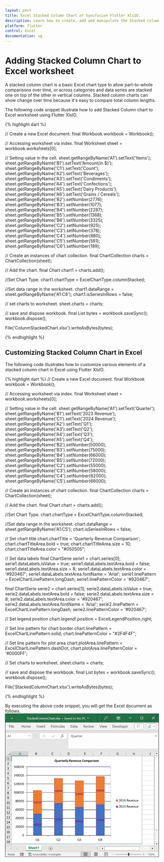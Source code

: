 ```yaml
---
layout: post
title: Excel Stacked Column Chart of Syncfusion Flutter XlsIO.
description: Learn how to create, add and manipulate the Stacked Column chart in Excel worksheet using Syncfusion Flutter XlsIO. 
platform: flutter
control: Excel
documentation: ug
---
```


# Adding Stacked Column Chart to Excel worksheet

A stacked column chart is a basic Excel chart type to allow part-to-whole comparisons over time, or across categories and data series are stacked one on top of the other in vertical columns. Stacked column charts can show change over time because it's easy to compare total column lengths.

The following code snippet illustrate how to add Stacked Column chart to Excel worksheet using Flutter XlsIO.

{% highlight dart %}

// Create a new Excel document.
final Workbook workbook = Workbook();

// Accessing worksheet via index.
final Worksheet sheet = workbook.worksheets[0];

// Setting value in the cell.
sheet.getRangeByName('A1').setText('Items');
sheet.getRangeByName('B1').setText('Amount(in \$)');
sheet.getRangeByName('C1').setText('Count');
sheet.getRangeByName('A2').setText('Beverages');
sheet.getRangeByName('A3').setText('Condiments');
sheet.getRangeByName('A4').setText('Confections');
sheet.getRangeByName('A5').setText('Dairy Products');
sheet.getRangeByName('A6').setText('Grains / Cereals');
sheet.getRangeByName('B2').setNumber(2776);
sheet.getRangeByName('B3').setNumber(1077);
sheet.getRangeByName('B4').setNumber(2287);
sheet.getRangeByName('B5').setNumber(1368);
sheet.getRangeByName('B6').setNumber(3325);
sheet.getRangeByName('C2').setNumber(925);
sheet.getRangeByName('C3').setNumber(378);
sheet.getRangeByName('C4').setNumber(880);
sheet.getRangeByName('C5').setNumber(581);
sheet.getRangeByName('C6').setNumber(189);

// Create an instances of chart collection.
final ChartCollection charts = ChartCollection(sheet);

// Add the chart.
final Chart chart1 = charts.add();

//Set Chart Type.
chart1.chartType = ExcelChartType.columnStacked;

//Set data range in the worksheet.
chart1.dataRange = sheet.getRangeByName('A1:C6');
chart1.isSeriesInRows = false;

// set charts to worksheet.
sheet.charts = charts;

// save and dispose workbook.
final List<int> bytes = workbook.saveSync();
workbook.dispose();

File('ColunmStackedChart.xlsx').writeAsBytes(bytes);

{% endhighlight %}

## Customizing Stacked Column Chart in Excel

The following code illustrates how to customize various elements of a stacked column chart in Excel using Flutter XlsIO.

{% highlight dart %}
// Create a new Excel document.
final Workbook workbook = Workbook();

// Accessing worksheet via index.
final Worksheet sheet = workbook.worksheets[0];

// Setting value in the cell.
sheet.getRangeByName('A1').setText('Quarter');
sheet.getRangeByName('B1').setText('2023 Revenue');
sheet.getRangeByName('C1').setText('2024 Revenue');
sheet.getRangeByName('A2').setText('Q1');
sheet.getRangeByName('A3').setText('Q2');
sheet.getRangeByName('A4').setText('Q3');
sheet.getRangeByName('A5').setText('Q4');
sheet.getRangeByName('B2').setNumber(50000);
sheet.getRangeByName('B3').setNumber(75000);
sheet.getRangeByName('B4').setNumber(66000);
sheet.getRangeByName('B5').setNumber(72000);
sheet.getRangeByName('C2').setNumber(55000);
sheet.getRangeByName('C3').setNumber(58000);
sheet.getRangeByName('C4').setNumber(62000);
sheet.getRangeByName('C5').setNumber(66000);

// Create an instances of chart collection.
final ChartCollection charts = ChartCollection(sheet);

// Add the chart.
final Chart chart = charts.add();

//Set Chart Type.
chart.chartType = ExcelChartType.columnStacked;

//Set data range in the worksheet.
chart.dataRange = sheet.getRangeByName('A1:C5');
chart.isSeriesInRows = false;

// Set chart title
chart.chartTitle = 'Quarterly Revenue Comparison';
chart.chartTitleArea.bold = true;
chart.chartTitleArea.size = 10;
chart.chartTitleArea.color = "#050505";

// Set data labels
final ChartSerie serie1 = chart.series[0];
serie1.dataLabels.isValue = true;
serie1.dataLabels.textArea.bold = false;
serie1.dataLabels.textArea.size = 8;
serie1.dataLabels.textArea.color = '#920467';
serie1.dataLabels.textArea.fontName = 'Arial';
serie1.linePattern = ExcelChartLinePattern.longDash;
serie1.linePatternColor = '#920467';

final ChartSerie serie2 = chart.series[1];
serie2.dataLabels.isValue = true;
serie2.dataLabels.textArea.bold = false;
serie2.dataLabels.textArea.size = 8;
serie2.dataLabels.textArea.color = '#920467';
serie2.dataLabels.textArea.fontName = 'Arial';
serie2.linePattern = ExcelChartLinePattern.longDash;
serie2.linePatternColor = '#920467';

// Set legend position
chart.legend!.position = ExcelLegendPosition.right;

// Set line pattern for chart border
chart.linePattern = ExcelChartLinePattern.solid;
chart.linePatternColor = "#2F4F4F";

// Set line pattern for plot area
chart.plotArea.linePattern = ExcelChartLinePattern.dashDot;
chart.plotArea.linePatternColor = '#0000FF';

// Set charts to worksheet.
sheet.charts = charts;

// save and dispose the workbook.
final List<int> bytes = workbook.saveSync();
workbook.dispose();

File('StackedColumnChart.xlsx').writeAsBytes(bytes);

{% endhighlight %}

By executing the above code snippet, you will get the Excel document as follows.
![Customizing Stacked Column Chart](images/StackedColumnChart.png)